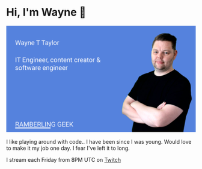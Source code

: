 ﻿# Hi, I'm Wayne 👋

![RG Hero Image](https://raw.githubusercontent.com/RamblingGeekUK/RamblingGeekUK/master/images/RG-HERO-01.png)

 I like playing around with code.. I have been since I was young.  Would love to make it my job one day.  I fear I've left it to long.   
 
 I stream each Friday from 8PM UTC on [Twitch](https://www.twitch.tv/ramblinggeek)
